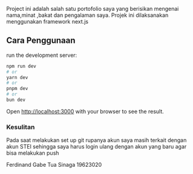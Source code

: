 Project ini adalah salah satu portofolio saya yang berisikan mengenai nama,minat ,bakat dan pengalaman saya. Projek ini dilaksanakan menggunakan framework next.js
## Cara Penggunaan

run the development server:

```bash
npm run dev
# or
yarn dev
# or
pnpm dev
# or
bun dev
```

Open [http://localhost:3000](http://localhost:3000) with your browser to see the result.

### Kesulitan
Pada saat melakukan set up git rupanya akun saya masih terkait dengan akun STEI sehingga saya harus login ulang dengan akun yang baru agar bisa melakukan push

Ferdinand Gabe Tua Sinaga 19623020


